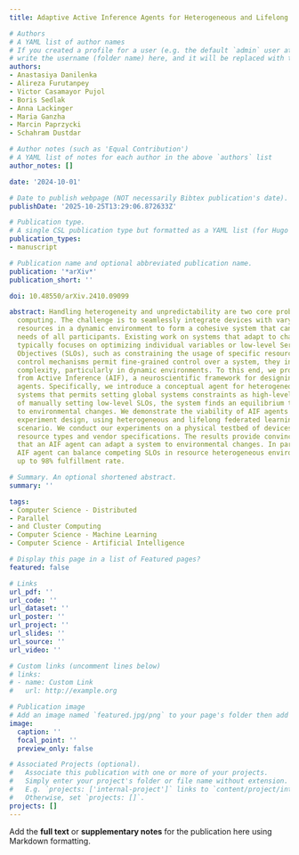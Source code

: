 ```yaml
---
title: Adaptive Active Inference Agents for Heterogeneous and Lifelong Federated Learning

# Authors
# A YAML list of author names
# If you created a profile for a user (e.g. the default `admin` user at `content/authors/admin/`), 
# write the username (folder name) here, and it will be replaced with their full name and linked to their profile.
authors:
- Anastasiya Danilenka
- Alireza Furutanpey
- Victor Casamayor Pujol
- Boris Sedlak
- Anna Lackinger
- Maria Ganzha
- Marcin Paprzycki
- Schahram Dustdar

# Author notes (such as 'Equal Contribution')
# A YAML list of notes for each author in the above `authors` list
author_notes: []

date: '2024-10-01'

# Date to publish webpage (NOT necessarily Bibtex publication's date).
publishDate: '2025-10-25T13:29:06.872633Z'

# Publication type.
# A single CSL publication type but formatted as a YAML list (for Hugo requirements).
publication_types:
- manuscript

# Publication name and optional abbreviated publication name.
publication: '*arXiv*'
publication_short: ''

doi: 10.48550/arXiv.2410.09099

abstract: Handling heterogeneity and unpredictability are two core problems in pervasive
  computing. The challenge is to seamlessly integrate devices with varying computational
  resources in a dynamic environment to form a cohesive system that can fulfill the
  needs of all participants. Existing work on systems that adapt to changing requirements
  typically focuses on optimizing individual variables or low-level Service Level
  Objectives (SLOs), such as constraining the usage of specific resources. While low-level
  control mechanisms permit fine-grained control over a system, they introduce considerable
  complexity, particularly in dynamic environments. To this end, we propose drawing
  from Active Inference (AIF), a neuroscientific framework for designing adaptive
  agents. Specifically, we introduce a conceptual agent for heterogeneous pervasive
  systems that permits setting global systems constraints as high-level SLOs. Instead
  of manually setting low-level SLOs, the system finds an equilibrium that can adapt
  to environmental changes. We demonstrate the viability of AIF agents with an extensive
  experiment design, using heterogeneous and lifelong federated learning as an application
  scenario. We conduct our experiments on a physical testbed of devices with different
  resource types and vendor specifications. The results provide convincing evidence
  that an AIF agent can adapt a system to environmental changes. In particular, the
  AIF agent can balance competing SLOs in resource heterogeneous environments to ensure
  up to 98% fulfillment rate.

# Summary. An optional shortened abstract.
summary: ''

tags:
- Computer Science - Distributed
- Parallel
- and Cluster Computing
- Computer Science - Machine Learning
- Computer Science - Artificial Intelligence

# Display this page in a list of Featured pages?
featured: false

# Links
url_pdf: ''
url_code: ''
url_dataset: ''
url_poster: ''
url_project: ''
url_slides: ''
url_source: ''
url_video: ''

# Custom links (uncomment lines below)
# links:
# - name: Custom Link
#   url: http://example.org

# Publication image
# Add an image named `featured.jpg/png` to your page's folder then add a caption below.
image:
  caption: ''
  focal_point: ''
  preview_only: false

# Associated Projects (optional).
#   Associate this publication with one or more of your projects.
#   Simply enter your project's folder or file name without extension.
#   E.g. `projects: ['internal-project']` links to `content/project/internal-project/index.md`.
#   Otherwise, set `projects: []`.
projects: []
---
```


Add the **full text** or **supplementary notes** for the publication here using Markdown formatting.
